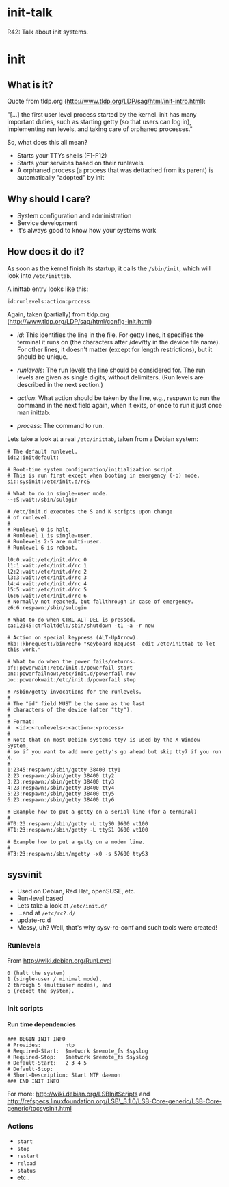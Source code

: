 init-talk
=========

R42: Talk about init systems.

# init

## What is it?

Quote from tldp.org (http://www.tldp.org/LDP/sag/html/init-intro.html):

"[...] the first user level process started by the kernel. init has many important duties, such as starting getty (so that users can log in), implementing run levels, and taking care of orphaned processes."

So, what does this all mean?

- Starts your TTYs shells (F1-F12)
- Starts your services based on their runlevels
- A orphaned process (a process that was dettached from its parent) is automatically "adopted" by init 

## Why should I care?

- System configuration and administration
- Service development
- It's always good to know how your systems work 

## How does it do it?

As soon as the kernel finish its startup, it calls the `/sbin/init`, which will look into `/etc/inittab`.

A inittab entry looks like this:

  `id:runlevels:action:process`

Again, taken (partially) from tldp.org (http://www.tldp.org/LDP/sag/html/config-init.html)

- *id*: This identifies the line in the file. For getty lines, it specifies the terminal it runs on (the characters after /dev/tty in the device file name). For other lines, it doesn't matter (except for length restrictions), but it should be unique.

- *runlevels*: The run levels the line should be considered for. The run levels are given as single digits, without delimiters. (Run levels are described in the next section.)

- *action*: What action should be taken by the line, e.g., respawn to run the command in the next field again, when it exits, or once to run it just once
	man inittab.
	
- *process*: The command to run.

Lets take a look at a real `/etc/inittab`, taken from a Debian system:

	# The default runlevel.
	id:2:initdefault:
	
	# Boot-time system configuration/initialization script.
	# This is run first except when booting in emergency (-b) mode.
	si::sysinit:/etc/init.d/rcS
	
	# What to do in single-user mode.
	~~:S:wait:/sbin/sulogin
	
	# /etc/init.d executes the S and K scripts upon change
	# of runlevel.
	#
	# Runlevel 0 is halt.
	# Runlevel 1 is single-user.
	# Runlevels 2-5 are multi-user.
	# Runlevel 6 is reboot.
	
	l0:0:wait:/etc/init.d/rc 0
	l1:1:wait:/etc/init.d/rc 1
	l2:2:wait:/etc/init.d/rc 2
	l3:3:wait:/etc/init.d/rc 3
	l4:4:wait:/etc/init.d/rc 4
	l5:5:wait:/etc/init.d/rc 5
	l6:6:wait:/etc/init.d/rc 6
	# Normally not reached, but fallthrough in case of emergency.
	z6:6:respawn:/sbin/sulogin
	
	# What to do when CTRL-ALT-DEL is pressed.
	ca:12345:ctrlaltdel:/sbin/shutdown -t1 -a -r now
	
	# Action on special keypress (ALT-UpArrow).
	#kb::kbrequest:/bin/echo "Keyboard Request--edit /etc/inittab to let this work."
	
	# What to do when the power fails/returns.
	pf::powerwait:/etc/init.d/powerfail start
	pn::powerfailnow:/etc/init.d/powerfail now
	po::powerokwait:/etc/init.d/powerfail stop
	
	# /sbin/getty invocations for the runlevels.
	#
	# The "id" field MUST be the same as the last
	# characters of the device (after "tty").
	#
	# Format:
	#  <id>:<runlevels>:<action>:<process>
	#
	# Note that on most Debian systems tty7 is used by the X Window System,
	# so if you want to add more getty's go ahead but skip tty7 if you run X.
	#
	1:2345:respawn:/sbin/getty 38400 tty1
	2:23:respawn:/sbin/getty 38400 tty2
	3:23:respawn:/sbin/getty 38400 tty3
	4:23:respawn:/sbin/getty 38400 tty4
	5:23:respawn:/sbin/getty 38400 tty5
	6:23:respawn:/sbin/getty 38400 tty6
	
	# Example how to put a getty on a serial line (for a terminal)
	#
	#T0:23:respawn:/sbin/getty -L ttyS0 9600 vt100
	#T1:23:respawn:/sbin/getty -L ttyS1 9600 vt100
	
	# Example how to put a getty on a modem line.
	#
	#T3:23:respawn:/sbin/mgetty -x0 -s 57600 ttyS3

## sysvinit

- Used on Debian, Red Hat, openSUSE, etc.
- Run-level based
- Lets take a look at `/etc/init.d/`
- ...and at `/etc/rc?.d/`
- update-rc.d
- Messy, uh? Well, that's why sysv-rc-conf and such tools were created!

### Runlevels

From http://wiki.debian.org/RunLevel

	0 (halt the system) 
	1 (single-user / minimal mode), 
	2 through 5 (multiuser modes), and 
	6 (reboot the system). 

### Init scripts

#### Run time dependencies

	### BEGIN INIT INFO
	# Provides:        ntp
	# Required-Start:  $network $remote_fs $syslog
	# Required-Stop:   $network $remote_fs $syslog
	# Default-Start:   2 3 4 5
	# Default-Stop: 
	# Short-Description: Start NTP daemon
	### END INIT INFO

For more: http://wiki.debian.org/LSBInitScripts and http://refspecs.linuxfoundation.org/LSB\_3.1.0/LSB-Core-generic/LSB-Core-generic/tocsysinit.html

### Actions

- `start`
- `stop`
- `restart`
- `reload`
- `status`
- etc..

